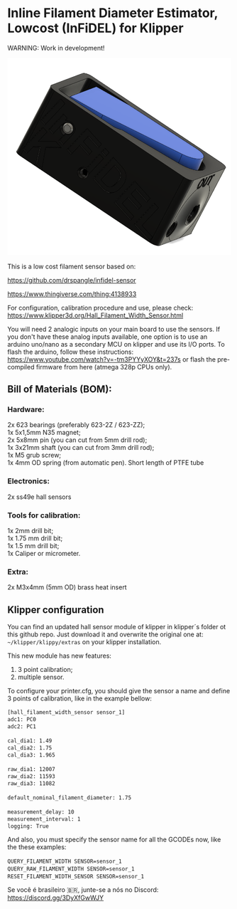 # Inline Filament Diameter Estimator, Lowcost (InFiDEL) for Klipper

WARNING: Work in development!

![InFiDEL K 3d view](https://github.com/SinisterRj/InfidelK/blob/main/Images/Infidelk.png)

This is a low cost filament sensor based on:

https://github.com/drspangle/infidel-sensor

https://www.thingiverse.com/thing:4138933

For configuration, calibration procedure and use, please check: https://www.klipper3d.org/Hall_Filament_Width_Sensor.html

You will need 2 analogic inputs on your main board to use the sensors. If you don't have these analog inputs available, one option is to use an arduino uno/nano as a secondary MCU on klipper and use its I/O ports. To flash the arduino, follow these instructions: https://www.youtube.com/watch?v=-tm3PYYyXOY&t=237s or flash the pre-compiled firmware from here (atmega 328p CPUs only).

## Bill of Materials (BOM):

### Hardware:
2x 623 bearings (preferably 623-2Z / 623-ZZ);\
1x 5x1,5mm N35 magnet;\
2x 5x8mm pin (you can cut from 5mm drill rod);\
1x 3x21mm shaft (you can cut from 3mm drill rod);\
1x M5 grub screw;\
1x 4mm OD spring (from automatic pen).
Short length of PTFE tube

### Electronics:
2x ss49e hall sensors

### Tools for calibration:
1x 2mm drill bit;\
1x 1.75 mm drill bit;\
1x 1.5 mm drill bit;\
1x Caliper or micrometer.

### Extra:
2x M3x4mm (5mm OD) brass heat insert

## Klipper configuration

You can find an updated hall sensor module of klipper in klipper´s folder ot this github repo. Just download it and overwrite the original one at: `~/klipper/klippy/extras` on your klipper installation.

This new module has new features:
1) 3 point calibration;
2) multiple sensor.

To configure your printer.cfg, you should give the sensor a name and define 3 points of calibration, like in the example bellow:
```
[hall_filament_width_sensor sensor_1]
adc1: PC0
adc2: PC1

cal_dia1: 1.49
cal_dia2: 1.75
cal_dia3: 1.965

raw_dia1: 12007
raw_dia2: 11593
raw_dia3: 11082

default_nominal_filament_diameter: 1.75

measurement_delay: 10
measurement_interval: 1
logging: True
```

And also, you must specify the sensor name for all the GCODEs now, like the these examples:

`
QUERY_FILAMENT_WIDTH SENSOR=sensor_1
`\
`
QUERY_RAW_FILAMENT_WIDTH SENSOR=sensor_1
`\
`
RESET_FILAMENT_WIDTH_SENSOR SENSOR=sensor_1
`

Se você é brasileiro 🇧🇷, junte-se a nós no Discord:
https://discord.gg/3DyXfGwWJY

